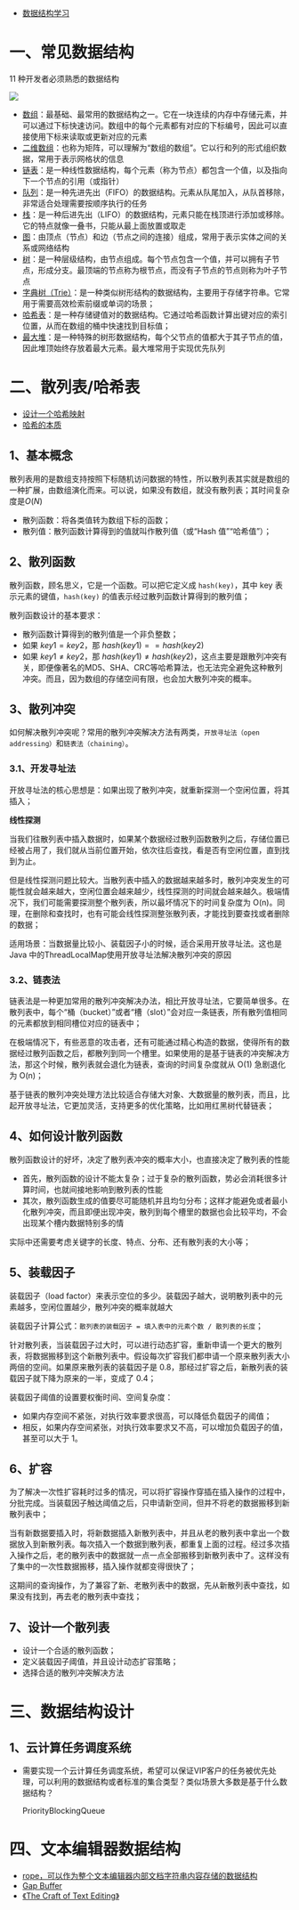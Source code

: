 
- [数据结构学习](https://mp.weixin.qq.com/s/utnN3S2IFktFREMxFsI3mw)

# 一、常见数据结构

11 种开发者必须熟悉的数据结构

![](image/Common-Datastructure.gif)

- [数组](./数组/数组.md)：最基础、最常用的数据结构之一。它在一块连续的内存中存储元素，并可以通过下标快速访问。数组中的每个元素都有对应的下标编号，因此可以直接使用下标来读取或更新对应的元素
- [二维数组](./数组/数组.md#三二维数组)：也称为矩阵，可以理解为“数组的数组”。它以行和列的形式组织数据，常用于表示网格状的信息
- [链表](./链表/链表.md)：是一种线性数据结构，每个元素（称为节点）都包含一个值，以及指向下一个节点的引用（或指针）
- [队列](./栈和队列/栈和队列.md)：是一种先进先出（FIFO）的数据结构。元素从队尾加入，从队首移除，非常适合处理需要按顺序执行的任务
- [栈](./栈和队列/栈和队列.md)：是一种后进先出（LIFO）的数据结构，元素只能在栈顶进行添加或移除。它的特点就像一叠书，只能从最上面放置或取走
- [图](./图/图.md)：由顶点（节点）和边（节点之间的连接）组成，常用于表示实体之间的关系或网络结构
- [树](./树/树.md)：是一种层级结构，由节点组成。每个节点包含一个值，并可以拥有子节点，形成分支。最顶端的节点称为根节点，而没有子节点的节点则称为叶子节点
- [字典树（Trie）](./树/树.md#五trie树)：是一种类似树形结构的数据结构，主要用于存储字符串。它常用于需要高效检索前缀或单词的场景；
- [哈希表](#二散列表哈希表)：是一种存储键值对的数据结构。它通过哈希函数计算出键对应的索引位置，从而在数组的桶中快速找到目标值；
- [最大堆](./树/树.md#三堆)：是一种特殊的树形数据结构，每个父节点的值都大于其子节点的值，因此堆顶始终存放着最大元素。最大堆常用于实现优先队列

# 二、散列表/哈希表

- [设计一个哈希映射](https://leetcode-cn.com/problems/design-hashmap/)
- [哈希的本质](https://mp.weixin.qq.com/s/cKtJHDzz2Z8N_2wdLvYfOQ)

## 1、基本概念

散列表用的是数组支持按照下标随机访问数据的特性，所以散列表其实就是数组的一种扩展，由数组演化而来。可以说，如果没有数组，就没有散列表；其时间复杂度是$O(N)$
- 散列函数：将各类值转为数组下标的函数；
- 散列值：散列函数计算得到的值就叫作散列值（或“Hash 值”“哈希值”）；

## 2、散列函数

散列函数，顾名思义，它是一个函数。可以把它定义成 `hash(key)`，其中 key 表示元素的键值，`hash(key)` 的值表示经过散列函数计算得到的散列值；

散列函数设计的基本要求：
- 散列函数计算得到的散列值是一个非负整数；
- 如果 $key1 = key2$，那 $hash(key1) == hash(key2)$
- 如果 $key1 ≠ key2$，那 $hash(key1) ≠ hash(key2)$，这点主要是跟散列冲突有关，即便像著名的MD5、SHA、CRC等哈希算法，也无法完全避免这种散列冲突。而且，因为数组的存储空间有限，也会加大散列冲突的概率。

## 3、散列冲突

如何解决散列冲突呢？常用的散列冲突解决方法有两类，`开放寻址法（open addressing）`和`链表法（chaining）`。

### 3.1、开发寻址法

开放寻址法的核心思想是：如果出现了散列冲突，就重新探测一个空闲位置，将其插入；

**线性探测**

当我们往散列表中插入数据时，如果某个数据经过散列函数散列之后，存储位置已经被占用了，我们就从当前位置开始，依次往后查找，看是否有空闲位置，直到找到为止。

但是线性探测问题比较大。当散列表中插入的数据越来越多时，散列冲突发生的可能性就会越来越大，空闲位置会越来越少，线性探测的时间就会越来越久。极端情况下，我们可能需要探测整个散列表，所以最坏情况下的时间复杂度为 O(n)。同理，在删除和查找时，也有可能会线性探测整张散列表，才能找到要查找或者删除的数据；

适用场景：当数据量比较小、装载因子小的时候，适合采用开放寻址法。这也是 Java 中的ThreadLocalMap使用开放寻址法解决散列冲突的原因

### 3.2、链表法

链表法是一种更加常用的散列冲突解决办法，相比开放寻址法，它要简单很多。在散列表中，每个“桶（bucket）”或者“槽（slot）”会对应一条链表，所有散列值相同的元素都放到相同槽位对应的链表中；

在极端情况下，有些恶意的攻击者，还有可能通过精心构造的数据，使得所有的数据经过散列函数之后，都散列到同一个槽里。如果使用的是基于链表的冲突解决方法，那这个时候，散列表就会退化为链表，查询的时间复杂度就从 O(1) 急剧退化为 O(n)；

基于链表的散列冲突处理方法比较适合存储大对象、大数据量的散列表，而且，比起开放寻址法，它更加灵活，支持更多的优化策略，比如用红黑树代替链表；

## 4、如何设计散列函数

散列函数设计的好坏，决定了散列表冲突的概率大小，也直接决定了散列表的性能
- 首先，散列函数的设计不能太复杂；过于复杂的散列函数，势必会消耗很多计算时间，也就间接地影响到散列表的性能
- 其次，散列函数生成的值要尽可能随机并且均匀分布；这样才能避免或者最小化散列冲突，而且即便出现冲突，散列到每个槽里的数据也会比较平均，不会出现某个槽内数据特别多的情

实际中还需要考虑关键字的长度、特点、分布、还有散列表的大小等；

## 5、装载因子

装载因子（load factor）来表示空位的多少。装载因子越大，说明散列表中的元素越多，空闲位置越少，散列冲突的概率就越大

装载因子计算公式：`散列表的装载因子 = 填入表中的元素个数 / 散列表的长度`；

针对散列表，当装载因子过大时，可以进行动态扩容，重新申请一个更大的散列表，将数据搬移到这个新散列表中。假设每次扩容我们都申请一个原来散列表大小两倍的空间。如果原来散列表的装载因子是 0.8，那经过扩容之后，新散列表的装载因子就下降为原来的一半，变成了 0.4；

装载因子阈值的设置要权衡时间、空间复杂度：
- 如果内存空间不紧张，对执行效率要求很高，可以降低负载因子的阈值；
- 相反，如果内存空间紧张，对执行效率要求又不高，可以增加负载因子的值，甚至可以大于 1。

## 6、扩容

为了解决一次性扩容耗时过多的情况，可以将扩容操作穿插在插入操作的过程中，分批完成。当装载因子触达阈值之后，只申请新空间，但并不将老的数据搬移到新散列表中；

当有新数据要插入时，将新数据插入新散列表中，并且从老的散列表中拿出一个数据放入到新散列表。每次插入一个数据到散列表，都重复上面的过程。经过多次插入操作之后，老的散列表中的数据就一点一点全部搬移到新散列表中了。这样没有了集中的一次性数据搬移，插入操作就都变得很快了；

这期间的查询操作，为了兼容了新、老散列表中的数据，先从新散列表中查找，如果没有找到，再去老的散列表中查找；

## 7、设计一个散列表

- 设计一个合适的散列函数；
- 定义装载因子阈值，并且设计动态扩容策略；
- 选择合适的散列冲突解决方法

# 三、数据结构设计

## 1、云计算任务调度系统

- 需要实现一个云计算任务调度系统，希望可以保证VIP客户的任务被优先处理，可以利用的数据结构或者标准的集合类型？类似场景大多数是基于什么数据结构？

    PriorityBlockingQueue

# 四、文本编辑器数据结构

- [rope，可以作为整个文本编辑器内部文档字符串内容存储的数据结构](https://en.m.wikipedia.org/wiki/Rope_(data_structure))
- [Gap Buffer](https://en.m.wikipedia.org/wiki/Gap_buffer)
- [《The Craft of Text Editing》](http://www.finseth.com/craft/)

